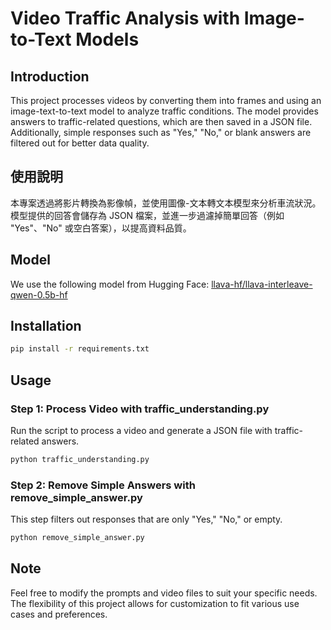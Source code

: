 # Video Traffic Analysis with Image-to-Text Models

## Introduction

This project processes videos by converting them into frames and using an image-text-to-text model to analyze traffic conditions. The model provides answers to traffic-related questions, which are then saved in a JSON file. Additionally, simple responses such as "Yes," "No," or blank answers are filtered out for better data quality.

## 使用說明

本專案透過將影片轉換為影像幀，並使用圖像-文本轉文本模型來分析車流狀況。模型提供的回答會儲存為 JSON 檔案，並進一步過濾掉簡單回答（例如 "Yes"、"No" 或空白答案），以提高資料品質。

## Model

We use the following model from Hugging Face: [llava-hf/llava-interleave-qwen-0.5b-hf](https://huggingface.co/llava-hf/llava-interleave-qwen-0.5b-hf)

## Installation
```bash
pip install -r requirements.txt
```

## Usage

### Step 1: Process Video with traffic_understanding.py

Run the script to process a video and generate a JSON file with traffic-related answers.

```bash
python traffic_understanding.py
```

### Step 2: Remove Simple Answers with remove_simple_answer.py

This step filters out responses that are only "Yes," "No," or empty.

```bash
python remove_simple_answer.py
```
## Note

Feel free to modify the prompts and video files to suit your specific needs. The flexibility of this project allows for customization to fit various use cases and preferences.
